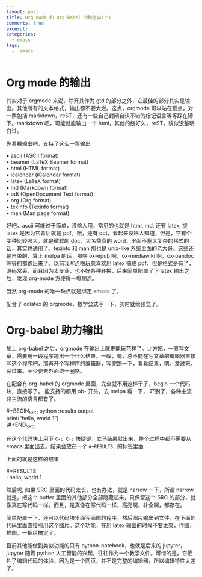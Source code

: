 ```yaml
---
layout: post
title: Org mode 和 Org-babel 的那些事(二)
comments: true
excerpt: 
categories:
  - emacs  
tags:
  -  emacs
---
```



# Org mode 的输出

其实对于 orgmode 来说，除开其作为 gtd 的部分之外，它最佳的部分其实是输出。其他所有的文本格式，输出都不要太烂。这点，orgmode 可以站在顶点，对一票包括 markdown，reST，还有一些自己封闭自认不错的标记语言等等踩在脚下。markdown 吧，可能就能输出一个 html，其他的绕好久，reST，貌似没整明白过。

先看裸输出吧，支持了这么一票输出

<p class="verse">
• ascii (ASCII format)<br />
• beamer (LaTeX Beamer format)<br />
• html (HTML format)<br />
• icalendar (iCalendar format)<br />
• latex (LaTeX format)<br />
• md (Markdown format)<br />
• odt (OpenDocument Text format)<br />
• org (Org format)<br />
• texinfo (Texinfo format)<br />
• man (Man page format)<br />
</p>

好吧，ascii 可能过于简单，没啥人用，常见的也就是 html, md, 还有 latex, 提 latex 是因为它背后就是 pdf。哦，还有 odt，看起来没啥人知道，但是，它有个变种比较强大，就是微软的 doc，大名鼎鼎的 word。里面不塞太复杂的格式的话，其实也通用了。texinfo 和 man 那也是 unix-like 系统里面的老大哥。这些还是自带的，算上 melpa 的话，那啥 ox-epub 啊，ox-mediawiki 啊，ox-pandoc 等等的都跑出来了。以前我写点啥玩意喜欢用 latex 搞成 pdf，但是格式是有了，源码常丢，而且因为太专业，也不好各种转换，后来简单配置了下 latex 输出之后，发现 org-mode 方便得一塌糊涂。

当然 org-mode 的唯一缺点就是绑定 emacs 了。

配合了 cdlatex 的 orgmode，数学公式写一下，实时就给预览了。


# Org-babel 助力输出

加上 org-babel 之后，orgmode 在输出上就更能玩花样了。比方把，一般写文章，需要用一段程序跑出一个什么结果。一般，嗯，总不能在写文章的编辑器直接写这个程序吧，那再开个写程序的编辑器，写完跑一下，看看结果，嗯，拿过来，贴过来。至少要去外面绕一圈咯。

在配合有 org-babel 的 orgmode 里面，完全就不用这样干了，begin 一个代码块，直接写了。 能支持的都用 ob- 开头，去 melpa 看一下， 吓到了，各种主流非主流的语言都有了。

<p class="verse">
#+BEGIN<sub>SRC</sub> python :results output<br />
print(&ldquo;hello, world 1&rdquo;)<br />
\#+END<sub>SRC</sub><br />
</p>

在这个代码块上用下 `C-c C-c` 快捷键，立马结果就出来，整个过程中都不需要从 emacs 里面出去。结果会放在一个 `#+RESULTS:` 的标签里面

上面的就是这样的结果

<p class="verse">
#+RESULTS:<br />
: hello, world 1<br />
</p>

然后呢, 如果 SRC 里面的代码太长，也有办法，就是 narrow 一下，所谓 narrow 就是，把这个 buffer 里面的其他部分全部隐藏起来，只保留这个 SRC 的部分，就像真在写代码一样。而且，是真像在写代码一样，高亮啊，补全啊，都存在。

简单配置一下，还可以代码块里面写画图的程序，然后图片输出到文件，在下面的代码里面直接引用这个图片。这个功能，在用 latex 输出的时候不要太爽，作图，插图，一把给搞定了。

目前其他能做到类似功能的只有 python-notebook，也就是后来的 jupyter，jupyter 随着 python 人工智能的兴起，往往作为一个教学文件。可惜的是，它牺牲了编辑代码的体验，因为是一个网页，并不是完整的编辑器，所以编辑特性太差了。
